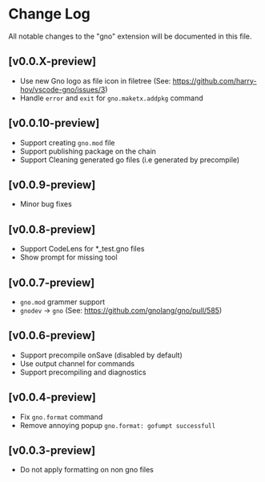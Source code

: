 # Change Log

All notable changes to the "gno" extension will be documented in this file.

## [v0.0.X-preview]
- Use new Gno logo as file icon in filetree (See: https://github.com/harry-hov/vscode-gno/issues/3)
- Handle `error` and `exit` for `gno.maketx.addpkg` command

## [v0.0.10-preview]
- Support creating `gno.mod` file
- Support publishing package on the chain
- Support Cleaning generated go files (i.e generated by precompile) 

## [v0.0.9-preview]
- Minor bug fixes

## [v0.0.8-preview]
- Support CodeLens for *_test.gno files
- Show prompt for missing tool

## [v0.0.7-preview]
- `gno.mod` grammer support 
- `gnodev` -> `gno` (See: https://github.com/gnolang/gno/pull/585)

## [v0.0.6-preview]
- Support precompile onSave (disabled by default)
- Use output channel for commands
- Support precompiling and diagnostics

## [v0.0.4-preview]

- Fix `gno.format` command
- Remove annoying popup `gno.format: gofumpt successfull`

## [v0.0.3-preview]

- Do not apply formatting on non gno files
